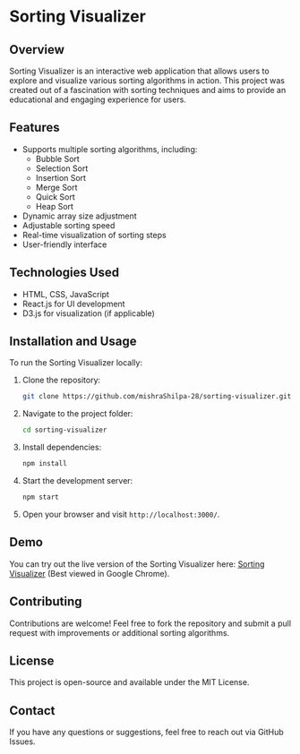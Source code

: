# Sorting Visualizer

## Overview
Sorting Visualizer is an interactive web application that allows users to explore and visualize various sorting algorithms in action. This project was created out of a fascination with sorting techniques and aims to provide an educational and engaging experience for users.

## Features
- Supports multiple sorting algorithms, including:
  - Bubble Sort
  - Selection Sort
  - Insertion Sort
  - Merge Sort
  - Quick Sort
  - Heap Sort
- Dynamic array size adjustment
- Adjustable sorting speed
- Real-time visualization of sorting steps
- User-friendly interface

## Technologies Used
- HTML, CSS, JavaScript
- React.js for UI development
- D3.js for visualization (if applicable)

## Installation and Usage
To run the Sorting Visualizer locally:
1. Clone the repository:
   ```sh
   git clone https://github.com/mishraShilpa-28/sorting-visualizer.git
   ```
2. Navigate to the project folder:
   ```sh
   cd sorting-visualizer
   ```
3. Install dependencies:
   ```sh
   npm install
   ```
4. Start the development server:
   ```sh
   npm start
   ```
5. Open your browser and visit `http://localhost:3000/`.

## Demo
You can try out the live version of the Sorting Visualizer here: [Sorting Visualizer](https://mishrashilpa-28.github.io/sorting-visualizer/) (Best viewed in Google Chrome).

## Contributing
Contributions are welcome! Feel free to fork the repository and submit a pull request with improvements or additional sorting algorithms.

## License
This project is open-source and available under the MIT License.

## Contact
If you have any questions or suggestions, feel free to reach out via GitHub Issues.

